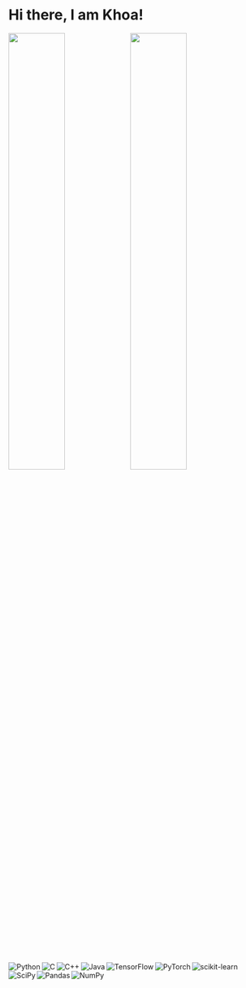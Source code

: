 # Hi there, I am Khoa!

<img align='left' width='47%' src='https://github-readme-stats.vercel.app/api/top-langs/?username=neko941&langs_count=10&theme=radical'>
<img align='left' width='47%' src='https://github-readme-stats.vercel.app/api?username=neko941&show_icons=true&theme=radical'>

<br><br><br><br><br><br><br><br><br><br><br><br><br><br><br><br><br><br><br><br><br><br><br><br><br><br><br>

<img align='left' alt='Python' src='https://img.shields.io/badge/python-3670A0?style=for-the-badge&logo=python&logoColor=ffdd54'>
<img align='left' alt='C' src='https://img.shields.io/badge/c-%2300599C.svg?style=for-the-badge&logo=c&logoColor=white'>
<img align='left' alt='C++' src='https://img.shields.io/badge/c++-%2300599C.svg?style=for-the-badge&logo=c%2B%2B&logoColor=white'>
<img align='left' alt='Java' src='https://img.shields.io/badge/java-%23ED8B00.svg?style=for-the-badge&logo=java&logoColor=white'>

<br><br>

<img align='left' alt='TensorFlow' src='https://img.shields.io/badge/TensorFlow-%23FF6F00.svg?style=for-the-badge&logo=TensorFlow&logoColor=white'>
<img align='left' alt='PyTorch' src='https://img.shields.io/badge/PyTorch-%23EE4C2C.svg?style=for-the-badge&logo=PyTorch&logoColor=white'>
<img align='left' alt='scikit-learn' src='https://img.shields.io/badge/scikit--learn-%23F7931E.svg?style=for-the-badge&logo=scikit-learn&logoColor=white'>
<img align='left' alt='SciPy' src='https://img.shields.io/badge/SciPy-%230C55A5.svg?style=for-the-badge&logo=scipy&logoColor=%white)'>
<img align='left' alt='Pandas' src='https://img.shields.io/badge/pandas-%23150458.svg?style=for-the-badge&logo=pandas&logoColor=white'>
<img align='left' alt='NumPy' src='https://img.shields.io/badge/numpy-%23013243.svg?style=for-the-badge&logo=numpy&logoColor=white'>
